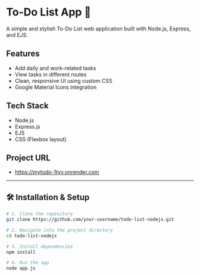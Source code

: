 # To-Do List App 📝

A simple and stylish To-Do List web application built with Node.js, Express, and EJS.

## Features
- Add daily and work-related tasks
- View tasks in different routes
- Clean, responsive UI using custom CSS
- Google Material Icons integration

## Tech Stack
- Node.js
- Express.js
- EJS
- CSS (Flexbox layout)


## Project URL
- https://mytodo-1tyv.onrender.com
---

## 🛠️ Installation & Setup

```bash
# 1. Clone the repository
git clone https://github.com/your-username/todo-list-nodejs.git

# 2. Navigate into the project directory
cd todo-list-nodejs

# 3. Install dependencies
npm install

# 4. Run the app
node app.js
